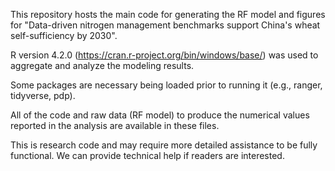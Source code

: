 This repository hosts the main code for generating the RF model and figures for "Data-driven nitrogen management benchmarks support China's wheat self-sufficiency by 2030".

R version 4.2.0 (https://cran.r-project.org/bin/windows/base/) was used to aggregate and analyze the modeling results.

Some packages are necessary being loaded prior to running it (e.g., ranger, tidyverse, pdp).

All of the code and raw data (RF model) to produce the numerical values reported in the analysis are available in these files.

This is research code and may require more detailed assistance to be fully functional. We can provide technical help if readers are interested.
